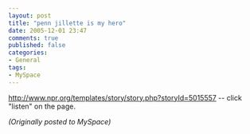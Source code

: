 ```yaml
---
layout: post
title: "penn jillette is my hero"
date: 2005-12-01 23:47
comments: true
published: false
categories:
- General
tags:
- MySpace
---
```

http://www.npr.org/templates/story/story.php?storyId=5015557 -- click "listen" on the page.

*(Originally posted to MySpace)*
